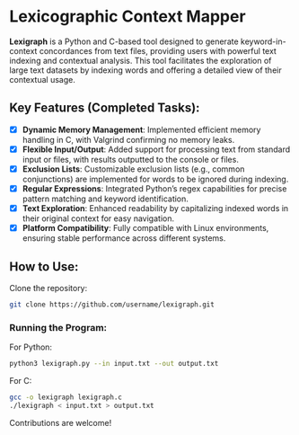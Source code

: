 # Lexicographic Context Mapper

**Lexigraph** is a Python and C-based tool designed to generate keyword-in-context concordances from text files, providing users with powerful text indexing and contextual analysis. This tool facilitates the exploration of large text datasets by indexing words and offering a detailed view of their contextual usage.

## Key Features (Completed Tasks):
- [x] **Dynamic Memory Management**: Implemented efficient memory handling in C, with Valgrind confirming no memory leaks.
- [x] **Flexible Input/Output**: Added support for processing text from standard input or files, with results outputted to the console or files.
- [x] **Exclusion Lists**: Customizable exclusion lists (e.g., common conjunctions) are implemented for words to be ignored during indexing.
- [x] **Regular Expressions**: Integrated Python’s regex capabilities for precise pattern matching and keyword identification.
- [x] **Text Exploration**: Enhanced readability by capitalizing indexed words in their original context for easy navigation.
- [x] **Platform Compatibility**: Fully compatible with Linux environments, ensuring stable performance across different systems.

## How to Use:
Clone the repository:
```bash
git clone https://github.com/username/lexigraph.git
```

### Running the Program:
For Python:
```bash
python3 lexigraph.py --in input.txt --out output.txt
```

For C:
```bash
gcc -o lexigraph lexigraph.c
./lexigraph < input.txt > output.txt
```

Contributions are welcome!
